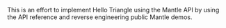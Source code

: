 This is an effort to implement Hello Triangle using the Mantle API by using the API reference and reverse engineering public Mantle demos.
